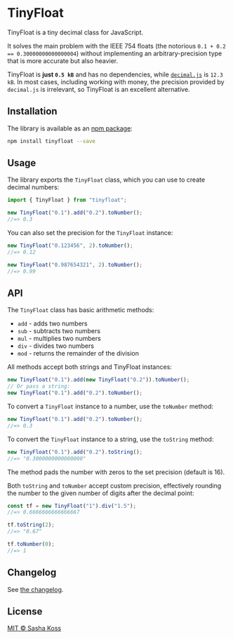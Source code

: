 # TinyFloat

TinyFloat is a tiny decimal class for JavaScript.

It solves the main problem with the IEEE 754 floats (the notorious `0.1 + 0.2 == 0.30000000000000004`) without implementing an arbitrary-precision type that is more accurate but also heavier.

TinyFloat is **just `0.5 kB`** and has no dependencies, while [`decimal.js`](https://github.com/MikeMcl/decimal.js) is `12.3 kB`. In most cases, including working with money, the precision provided by `decimal.js` is irrelevant, so TinyFloat is an excellent alternative.

## Installation

The library is available as an [npm package](https://www.npmjs.com/package/tinyfloat):

```bash
npm install tinyfloat --save
```

## Usage

The library exports the `TinyFloat` class, which you can use to create decimal numbers:

```ts
import { TinyFloat } from "tinyfloat";

new TinyFloat("0.1").add("0.2").toNumber();
//=> 0.3
```

You can also set the precision for the `TinyFloat` instance:

```ts
new TinyFloat("0.123456", 2).toNumber();
//=> 0.12

new TinyFloat("0.987654321", 2).toNumber();
//=> 0.99
```

## API

The `TinyFloat` class has basic arithmetic methods:

- `add` - adds two numbers
- `sub` - subtracts two numbers
- `mul` - multiplies two numbers
- `div` - divides two numbers
- `mod` - returns the remainder of the division

All methods accept both strings and TinyFloat instances:

```ts
new TinyFloat("0.1").add(new TinyFloat("0.2")).toNumber();
// Or pass a string:
new TinyFloat("0.1").add("0.2").toNumber();
```

To convert a `TinyFloat` instance to a number, use the `toNumber` method:

```ts
new TinyFloat("0.1").add("0.2").toNumber();
//=> 0.3
```

To convert the `TinyFloat` instance to a string, use the `toString` method:

```ts
new TinyFloat("0.1").add("0.2").toString();
//=> "0.3000000000000000"
```

The method pads the number with zeros to the set precision (default is 16).

Both `toString` and `toNumber` accept custom precision, effectively rounding the number to the given number of digits after the decimal point:

```ts
const tf = new TinyFloat("1").div("1.5");
//=> 0.6666666666666667⁠​​​​​​

tf.toString(2);
//=> "0.67"

tf.toNumber(0);
//=> 1
```

## Changelog

See [the changelog](./CHANGELOG.md).

## License

[MIT © Sasha Koss](https://kossnocorp.mit-license.org/)
